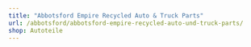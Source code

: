 ```yaml
---
title: "Abbotsford Empire Recycled Auto & Truck Parts"
url: /abbotsford/abbotsford-empire-recycled-auto-und-truck-parts/
shop: Autoteile
---
```

